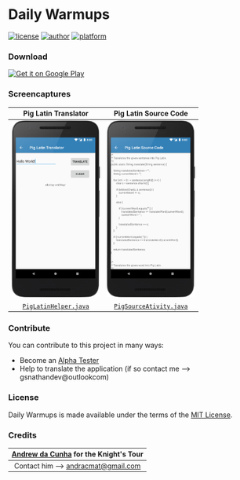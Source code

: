 # Daily Warmups     

[![license](https://img.shields.io/github/license/mashape/apistatus.svg?style=flat-square)](https://github.com/JavaCafe01/DailyWarmups/blob/master/LICENSE) [![author](https://img.shields.io/badge/author-Gokul%20Swaminathan-lightgrey.svg?style=flat-square)](https://github.com/JavaCafe01) [![platform](https://img.shields.io/badge/platform-Android-green.svg?style=flat-square)](https://www.android.com/)

### Download

<a href='https://play.google.com/store/apps/details?id=com.gsnathan.dailywarmups&hl=en&pcampaignid=MKT-Other-global-all-co-prtnr-py-PartBadge-Mar2515-1'><img width="250" alt='Get it on Google Play' src='https://play.google.com/intl/en_us/badges/images/generic/en_badge_web_generic.png'/></a>

### Screencaptures

| Pig Latin Translator | Pig Latin Source Code |
|:-:|:-:|
| <img src ="./screenshots/device_2.png" width="180" height="360"/> | <img src ="./screenshots/device_3.png" width="180" height="360"/> |
| [`PigLatinHelper.java`](https://github.com/JavaCafe01/DailyWarmups/blob/master/app/src/main/java/com/gsnathan/dailywarmups/PigLatinHelper.java) | [`PigSourceAtivity.java`](https://github.com/JavaCafe01/DailyWarmups/blob/master/app/src/main/java/com/gsnathan/dailywarmups/PigSourceAtivity.java) | 

### Contribute

You can contribute to this project in many ways:
* Become an [Alpha Tester][beta]
* Help to translate the application (if so contact me --> gsnathandev@outlookcom)

### License

Daily Warmups is made available under the terms of the [MIT License][mit].

### Credits

|[Andrew da Cunha][user] for the Knight's Tour|
|:-------------------------------------------:|
|Contact him --> andracmat@gmail.com|

[mit]: https://opensource.org/licenses/MIT
[beta]: https://play.google.com/apps/testing/com.gsnathan.dailywarmups
[user]: https://github.com/andracmat
